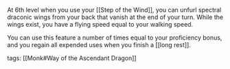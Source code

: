 At 6th level when you use your [[Step of the Wind]], you can unfurl spectral draconic wings from your back that vanish at the end of your turn. While the wings exist, you have a flying speed equal to your walking speed.

You can use this feature a number of times equal to your proficiency bonus, and you regain all expended uses when you finish a [[long rest]].

tags: [[Monk#Way of the Ascendant Dragon]]